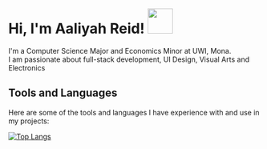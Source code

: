 <h1> Hi, I'm Aaliyah Reid! <img src="https://media.giphy.com/media/mGcNjsfWAjY5AEZNw6/giphy.gif" width="50"></h1>
<p>I'm a Computer Science Major and Economics Minor at UWI, Mona. <br> I am passionate about full-stack development, UI Design, Visual Arts and Electronics</p>

<h2>Tools and Languages</h2>
<p>Here are some of the tools and languages I have experience with and use in my projects:</p>

<a href="https://giphy.com/stickers/happy-video-games-gUNA7QH4AeLde">



![Top Langs](https://github-readme-stats.vercel.app/api/top-langs/?username=Aaliyah-Reid&hide=TeX&layout=compact)

<!--
**Aaliyah-Reid/Aaliyah-Reid** is a ✨ _special_ ✨ repository because its `README.md` (this file) appears on your GitHub profile.

Here are some ideas to get you started:

- 🔭 I’m currently working on ...
- 🌱 I’m currently learning ...
- 👯 I’m looking to collaborate on ...
- 🤔 I’m looking for help with ...
- 💬 Ask me about ...
- 📫 How to reach me: ...
- 😄 Pronouns: ...
- ⚡ Fun fact: ...
-->


